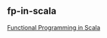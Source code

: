 ## fp-in-scala

[Functional Programming in Scala](https://www.manning.com/books/functional-programming-in-scala)